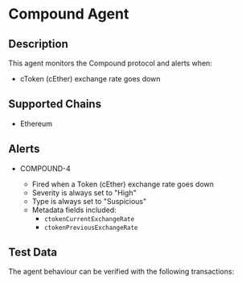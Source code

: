 # Compound Agent

## Description

This agent monitors the Compound protocol and alerts when:

- cToken (cEther) exchange rate goes down

## Supported Chains

- Ethereum

## Alerts

- COMPOUND-4

  - Fired when a Token (cEther) exchange rate goes down
  - Severity is always set to "High"
  - Type is always set to "Suspicious"
  - Metadata fields included:
    - `ctokenCurrentExchangeRate`
    - `ctokenPreviousExchangeRate`

## Test Data

The agent behaviour can be verified with the following transactions:
